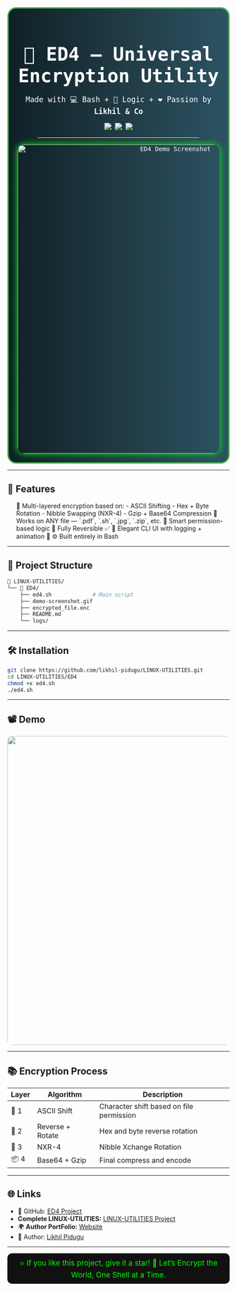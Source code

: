 <!-- README.md -->
<div align="center" style="padding: 20px; border-radius: 20px; border: 3px solid #4caf50; background: linear-gradient(to right, #0f2027, #203a43, #2c5364); color: white; font-family: monospace;">

<h1 style="font-size: 3em; margin-bottom: 10px;">🔐 ED4 – Universal Encryption Utility</h1>
<p style="font-size: 1.2em;">Made with 💻 Bash + 🧠 Logic + ❤️ Passion by <b>Likhil & Co</b></p>

<img src="https://img.shields.io/badge/Version-4.0-blue?style=flat-square" />
<img src="https://img.shields.io/github/stars/likhil-pidugu/LINUX-UTILITIES?style=social" />
<img src="https://img.shields.io/github/forks/likhil-pidugu/LINUX-UTILITIES?style=social" />

<hr style="border-top: 1px solid white; width: 80%;">

<img src="https://raw.githubusercontent.com/likhil-pidugu/LINUX-UTILITIES/main/ED4/demo-screenshot.gif" alt="ED4 Demo Screenshot" width="700px" style="border-radius: 15px; box-shadow: 0 0 15px lime;">

</div>

---

## 🚀 Features

<div style="margin-left: 20px;">
🔸 Multi-layered encryption based on:
  - ASCII Shifting
  - Hex + Byte Rotation
  - Nibble Swapping (NXR-4)
  - Gzip + Base64 Compression  
🔸 Works on ANY file — `.pdf`, `.sh`, `.jpg`, `.zip`, etc.  
🔸 Smart permission-based logic  
🔸 Fully Reversible ✅  
🔸 Elegant CLI UI with logging + animation  
🔸 ⚙️ Built entirely in Bash  
</div>

---

## 📁 Project Structure

```bash
📂 LINUX-UTILITIES/
└── 📂 ED4/
    ├── ed4.sh             # Main script
    ├── demo-screenshot.gif
    ├── encrypted_file.enc
    ├── README.md
    └── logs/
````

---

## 🛠️ Installation

```bash
git clone https://github.com/likhil-pidugu/LINUX-UTILITIES.git
cd LINUX-UTILITIES/ED4
chmod +x ed4.sh
./ed4.sh
```

---

## 📽️ Demo

<img src="https://raw.githubusercontent.com/likhil-pidugu/LINUX-UTILITIES/main/ED4/demo-screenshot.gif" width="700px" style="border-radius: 10px;">

---

## 📚 Encryption Process

| Layer | Algorithm        | Description                              |
| ----- | ---------------- | ---------------------------------------- |
| 🔐 1  | ASCII Shift      | Character shift based on file permission |
| 🔁 2  | Reverse + Rotate | Hex and byte reverse rotation            |
| 🧠 3  | NXR-4            | Nibble Xchange Rotation                  |
| 📦 4  | Base64 + Gzip    | Final compress and encode                |

---

## 🌐 Links

* 🔗 GitHub: [ED4 Project](https://github.com/likhil-pidugu/ED4)
* **Complete LINUX-UTILITIES:** [LINUX-UTILITIES Project](https://github.com/likhil-pidugu/LINUX-UTILITIES)
* 🌍 **Author PortFolio:** [Website](https://likhil.42web.io)
* 🧪 Author: [Likhil Pidugu](https://github.com/likhil-pidugu)

---

<div align="center" style="padding: 10px; background: #111; color: #0f0; font-size: 1.2em; border-radius: 10px;">
⭐ If you like this project, give it a star!  
🎯 Let’s Encrypt the World, One Shell at a Time.
</div>
